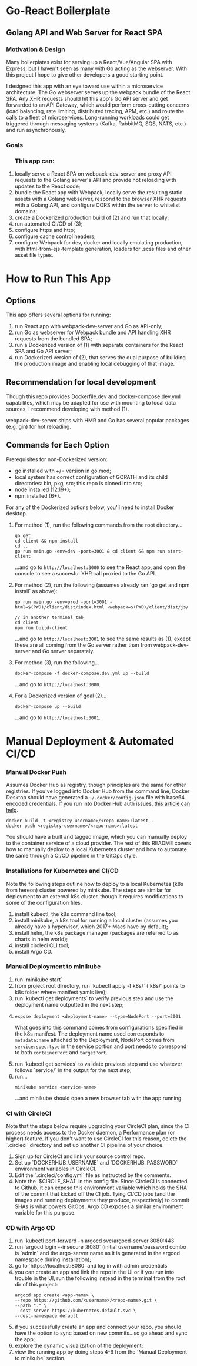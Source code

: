 # Go-React Boilerplate

## Golang API and Web Server for React SPA

### Motivation & Design
<p>Many boilerplates exist for serving up a React/Vue/Angular SPA with Express, but I haven't seen as many with Go acting as the webserver. With this project I hope to give other developers a good starting point.</p><p>I designed this app with an eye toward use within a microservice architecture. The Go webserver serves up the webpack bundle of the React SPA. Any XHR requests should hit this app's Go API server and get forwarded to an API Gateway, which would perform cross-cutting concerns (load balancing, rate limiting, distributed tracing, APM, etc.) and route the calls to a fleet of microservices. Long-running workloads could get triggered through messaging systems (Kafka, RabbitMQ, SQS, NATS, etc.) and run asynchronously.</p>

### Goals
<ol><h3>This app can: </h3>
  <li>locally serve a React SPA on webpack-dev-server and proxy API requests to the Golang server's API and provide hot reloading with updates to the React code;</li>
  <li>bundle the React app with Webpack, locally serve the resulting static assets with a Golang webserver, respond to the browser XHR requests with a Golang API, and configure CORS within the server to whitelist domains;</li>
  <li>create a Dockerized production build of (2) and run that locally;</li>
  <li>run automated CI/CD of (3);</li>
  <li>configure https and http;</li>
  <li>configure cache control headers;</li>
  <li>configure Webpack for dev, docker and locally emulating production, with html-from-ejs-template generation, loaders for .scss files and other asset file types.</li>
</ol>

# How to Run This App
## Options
<p>This app offers several options for running: </p>
<ol>
  <li>run React app with webpack-dev-server and Go as API-only;</li>
  <li>run Go as webserver for Webpack bundle and API handling XHR requests from the bundled SPA;</li>
  <li>run a Dockerized version of (1) with separate containers for the React SPA and Go API server;</li>
  <li>run Dockerized version of (2), that serves the dual purpose of building the production image and enabling local debugging of that image.</li>
</ol>

## Recommendation for local development
<p>Though this repo provides Dockerfile.dev and docker-compose.dev.yml capabilites, which may be adapted for use with mounting to local data sources, I recommend developing with method (1).</p><p>webpack-dev-server ships with HMR and Go has several popular packages (e.g. gin) for hot reloading.</p>

## Commands for Each Option

Prerequisites for non-Dockerized version:
<ul>
  <li>go installed with +/= version in go.mod;</li>
  <li>local system has correct configuration of GOPATH and its child directories: bin, pkg, src; this repo is cloned into src;</li>
  <li>node installed (12.19+);</li>
  <li>npm installed (6+).</li>
</ul>

For any of the Dockerized options below, you'll need to install Docker desktop.

<ol>
  <li>For method (1), run the following commands from the root directory...

  ```
  go get
  cd client && npm install
  cd ..
  go run main.go -env=dev -port=3001 & cd client && npm run start-client
  ```

  ...and go to `http://localhost:3000` to see the React app, and open the console to see a succesful XHR call proxied to the Go API.
  </li>
  <li>For method (2), run the following (assumes already ran `go get and npm install` as above):

  ```
  go run main.go -env=prod -port=3001 -html=$(PWD)/client/dist/index.html -webpack=$(PWD)/client/dist/js/

  // in another terminal tab
  cd client
  npm run build-client
  ```

  ...and go to `http://localhost:3001` to see the same results as (1), except these are all coming from the Go server rather than from webpack-dev-server and Go server separately.
  </li>
    <li>For method (3), run the following...

  ```
  docker-compose -f docker-compose.dev.yml up --build
  ```

  ...and go to `http://localhost:3000`.
  </li>
  <li>For a Dockerized version of goal (2)...

  ```
  docker-compose up --build
  ```

  ...and go to `http://localhost:3001`.
  </li>
</ol>

# Manual Deployment & Automated CI/CD

### Manual Docker Push

Assumes Docker Hub as registry, though principles are the same for other registries. If you've logged into Docker Hub from the command line, Docker Desktop should have generated a `~/.docker/config.json` file with base64 encoded credentials. If you run into Docker Hub auth issues, [this article can help](https://mesosphere.github.io/marathon/docs/native-docker-private-registry.html).

```
docker build -t <registry-username>/<repo-name>:latest .
docker push <registry-username>/<repo-name>:latest
```

You should have a built and tagged image, which you can manually deploy to the container service of a cloud provider. The rest of this README covers how to manually deploy to a local Kubernetes cluster and how to automate the same through a CI/CD pipeline in the GitOps style.

### Installations for Kubernetes and CI/CD

Note the following steps outline how to deploy to a local Kubernetes (k8s from hereon) cluster powered by minikube. The steps are similar for deployment to an external k8s cluster, though it requires modifications to some of the configuration files.

<ol>
  <li>install kubectl, the k8s command line tool;</li>
  <li>install minikube, a k8s tool for running a local cluster (assumes you already have a hypervisor, which 2017+ Macs have by default);</li>
  <li>install helm, the k8s package manager (packages are referred to as charts in helm world);</li>
  <li>install circleci CLI tool;</li>
  <li>install Argo CD.</li>
</ol>

### Manual Deployment to minikube

<ol>
  <li>run `minikube start`</li>
  <li>from project root directory, run `kubectl apply -f k8s/` (`k8s/` points to k8s folder where manifest yamls live);</li>
  <li>run `kubectl get deployments` to verify previous step and use the deployment name outputted in the next step;</li>
  <li>

  ```
  expose deployment <deployment-name> --type=NodePort --port=3001
  ```

  What goes into this command comes from configurations specified in the k8s manifest. The deployment name used corresponds to `metadata:name` attached to the Deployment, NodePort comes from `service:spec:type` in the service portion and port needs to correspond to both `containerPort` and `targetPort`.</li>
  <li>run `kubectl get services` to validate previous step and use whatever follows `service/` in the output for the next step;</li>
  <li>run...

  ```
  minikube service <service-name>
  ```

  ...and minikube should open a new browser tab with the app running.
  </li>
</ol>

### CI with CircleCI

<p>Note that the steps below require upgrading your CircleCI plan, since the CI process needs access to the Docker daemon, a Performance plan (or higher) feature. If you don't want to use CircleCI for this reason, delete the `.circleci` directory and set up another CI pipeline of your choice.
<ol>
  <li>Sign up for CircleCI and link your source control repo.</li>
  <li>Set up `DOCKERHUB_USERNAME` and `DOCKERHUB_PASSWORD` environment variables in CircleCI.</li>
  <li>Edit the `.circleci/config.yml` file as instructed by the comments.</li>
  <li>Note the `$CIRCLE_SHA1` in the config file. Since CircleCI is connected to Github, it can expose this environment variable which holds the SHA of the commit that kicked off the CI job. Tying CI/CD jobs (and the images and running deployments they produce, respectively) to commit SHAs is what powers GitOps. Argo CD exposes a similar environment variable for this purpose.</li>
</ol>

### CD with Argo CD

<ol>
  <li>run `kubectl port-forward -n argocd svc/argocd-server 8080:443`</li>
  <li>run `argocd login --insecure :8080` (initial username/password combo is `admin` and the argo-server name as it is generated in the argocd namespace during installation);</li>
  <li>go to `https://localhost:8080` and log in with admin credentials</li>
  <li>you can create an app and link the repo in the UI or if you run into trouble in the UI, run the following instead in the terminal from the root dir of this project:

  ```
  argocd app create <app-name> \
  --repo https://github.com/<username>/<repo-name>.git \
  --path "." \
  --dest-server https://kubernetes.default.svc \
  --dest-namespace default
  ```
  </li>
  <li>if you successfully create an app and connect your repo, you should have the option to sync based on new commits...so go ahead and sync the app;</li>
  <li>explore the dynamic visualization of the deployment;</li>
  <li>view the running app by doing steps 4-6 from the `Manual Deployment to minikube` section.</li>
</ol>
